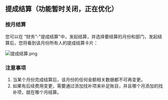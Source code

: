 ## 提成结算（功能暂时关闭，正在优化）

### 按月结算

您可以在 “财务”-"提成结算"中，发起结算，并选择要结算的月份和部门，发起结算后，您将看到该月份所有人的提成结算卡片：

![提成结算.png](https://oss.yboom.cn/resource/guide-doc/4bcdf53c63bba64ca979604161daea09.png)

### 注意事项

1. 当某个月份完成结算后，该月份的任何金额相关数据都不可再变更。
2. 如果有后续费用变更，需要通过添加找补项来补足账目，并且哪个月添加的找补项，就在哪个月结算。
